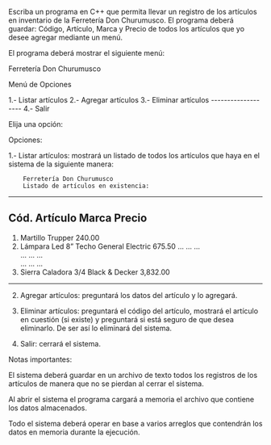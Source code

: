 
Escriba un programa en C++ que permita llevar un registro de los artículos en inventario de la Ferretería Don Churumusco. El programa deberá guardar: Código, Artículo, Marca y Precio de todos los artículos que yo desee agregar mediante un menú.

El programa deberá mostrar el siguiente menú:

Ferretería Don Churumusco

Menú de Opciones

1.- Listar artículos
2.- Agregar artículos
3.- Eliminar artículos
    -------------------
4.- Salir

Elija una opción:


Opciones:

1.- Listar artículos:  mostrará un listado de todos los artículos que haya en el sistema de la siguiente manera:

        Ferretería Don Churumusco
        Listado de artículos en existencia:
  --------------------------------------------------------------------------------
  Cód.  Artículo                     Marca                      Precio       
  --------------------------------------------------------------------------------
  1.    Martillo                     Trupper                    240.00
  2.    Lámpara Led 8” Techo         General Electric           675.50
            …	                            …                        …	
            …	                            …                        …	
            …	                            …                        …	
  25.   Sierra Caladora 3/4          Black & Decker           3,832.00   
  --------------------------------------------------------------------------------



2. Agregar artículos: preguntará los datos del artículo y lo agregará.

3. Eliminar artículos: preguntará el código del artículo, mostrará el artículo en cuestión (si existe) y preguntará si está seguro de que desea eliminarlo.  De ser así lo eliminará del sistema.

4. Salir: cerrará el sistema.


Notas importantes:

El sistema deberá guardar en un archivo de texto todos los registros de los artículos de manera que no se pierdan al cerrar el sistema.

Al abrir el sistema el programa cargará a memoria el archivo que contiene los datos almacenados.

Todo el sistema deberá operar en base a varios arreglos que contendrán los datos en memoria durante la ejecución.
